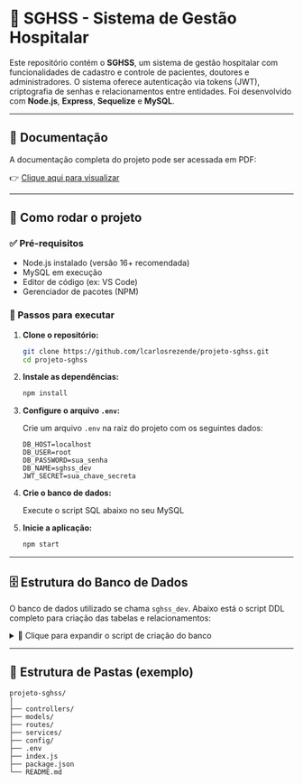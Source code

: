 # 💊 SGHSS - Sistema de Gestão Hospitalar

Este repositório contém o **SGHSS**, um sistema de gestão hospitalar com funcionalidades de cadastro e controle de pacientes, doutores e administradores. O sistema oferece autenticação via tokens (JWT), criptografia de senhas e relacionamentos entre entidades. Foi desenvolvido com **Node.js**, **Express**, **Sequelize** e **MySQL**.

---

## 📄 Documentação

A documentação completa do projeto pode ser acessada em PDF:

👉 [Clique aqui para visualizar](https://github.com/lcarlosrezende/projeto-sghss/blob/master/Documentacao%20SGHSS%20-%20Luiz%204303616.pdf)

---

## 🚀 Como rodar o projeto

### ✅ Pré-requisitos

- Node.js instalado (versão 16+ recomendada)
- MySQL em execução
- Editor de código (ex: VS Code)
- Gerenciador de pacotes (NPM)

### 🔧 Passos para executar

1. **Clone o repositório:**

   ```bash
   git clone https://github.com/lcarlosrezende/projeto-sghss.git
   cd projeto-sghss
   ```

2. **Instale as dependências:**

   ```bash
   npm install
   ```

3. **Configure o arquivo `.env`:**

   Crie um arquivo `.env` na raiz do projeto com os seguintes dados:

   ```env
   DB_HOST=localhost
   DB_USER=root
   DB_PASSWORD=sua_senha
   DB_NAME=sghss_dev
   JWT_SECRET=sua_chave_secreta
   ```

4. **Crie o banco de dados:**

   Execute o script SQL abaixo no seu MySQL

5. **Inicie a aplicação:**

   ```bash
   npm start
   ```

---

## 🗄️ Estrutura do Banco de Dados

O banco de dados utilizado se chama `sghss_dev`. Abaixo está o script DDL completo para criação das tabelas e relacionamentos:

<details>
<summary>📜 Clique para expandir o script de criação do banco</summary>

```sql
-- Criar o banco de dados
CREATE DATABASE IF NOT EXISTS sghss_dev;
USE sghss_dev;

-- Tabela Pessoa
CREATE TABLE IF NOT EXISTS Pessoa (
    pessoa_id INT AUTO_INCREMENT PRIMARY KEY,
    nome VARCHAR(100) NOT NULL,
    contato VARCHAR(50),
    email VARCHAR(100)
);

-- Tabela Doutor
CREATE TABLE IF NOT EXISTS Doutor (
    doutor_id INT AUTO_INCREMENT PRIMARY KEY,
    nome VARCHAR(100) NOT NULL,
    especializacao VARCHAR(100),
    contato VARCHAR(50),
    email VARCHAR(100),
    agendamento VARCHAR(100)
);

-- Tabela Paciente
CREATE TABLE IF NOT EXISTS Paciente (
    paciente_id INT AUTO_INCREMENT PRIMARY KEY,
    pessoa_id INT NOT NULL,
    data_admissao DATE NOT NULL,
    diagnostico TEXT,
    FOREIGN KEY (pessoa_id) REFERENCES Pessoa(pessoa_id)
);

-- Tabela Admin
CREATE TABLE IF NOT EXISTS Admin (
    admin_id INT AUTO_INCREMENT PRIMARY KEY,
    senha VARCHAR(100) NOT NULL,
    email VARCHAR(100) NOT NULL,
    token VARCHAR(255)
);

-- Relações
CREATE TABLE IF NOT EXISTS Paciente_Doutor (
    paciente_id INT,
    doutor_id INT,
    PRIMARY KEY (paciente_id, doutor_id),
    FOREIGN KEY (paciente_id) REFERENCES Paciente(paciente_id),
    FOREIGN KEY (doutor_id) REFERENCES Doutor(doutor_id)
);

CREATE TABLE IF NOT EXISTS Admin_Paciente (
    admin_id INT,
    paciente_id INT,
    PRIMARY KEY (admin_id, paciente_id),
    FOREIGN KEY (admin_id) REFERENCES Admin(admin_id),
    FOREIGN KEY (paciente_id) REFERENCES Paciente(paciente_id)
);

CREATE TABLE IF NOT EXISTS Admin_Doutor (
    admin_id INT,
    doutor_id INT,
    PRIMARY KEY (admin_id, doutor_id),
    FOREIGN KEY (admin_id) REFERENCES Admin(admin_id),
    FOREIGN KEY (doutor_id) REFERENCES Doutor(doutor_id)
);
```

</details>

---

## 📁 Estrutura de Pastas (exemplo)

```
projeto-sghss/
│
├── controllers/
├── models/
├── routes/
├── services/
├── config/
├── .env
├── index.js
├── package.json
└── README.md
```

